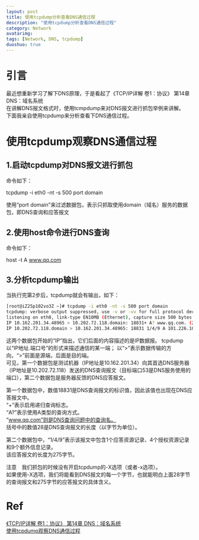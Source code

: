 ```yaml
---
layout: post
title: 使用tcpdump分析查看DNS通信过程
description: "使用tcpdump分析查看DNS通信过程"
category: Network
avatarimg:
tags: [Network, DNS, tcpdump]
duoshuo: true
---
```


# 引言
最近想重新学习了解下DNS原理，于是看起了《TCP/IP详解 卷1：协议》 第14章 DNS：域名系统  
在讲解DNS报文格式时，使用tcmpdump来对DNS报文进行抓包举例来讲解。   
下面我亲自使用tcpdump来分析查看下DNS通信过程。

# 使用tcpdump观察DNS通信过程
## 1.启动tcpdump对DNS报文进行抓包
命令如下：
> 
tcpdump -i eth0 -nt -s 500 port domain

使用“port domain”来过滤数据包，表示只抓取使用domain（域名）服务的数据包，即DNS查询和应答报文

## 2.使用host命令进行DNS查询
命令如下：
> 
host -t A www.qq.com

## 3.分析tcpdump输出
当执行完第2步后，tcpdump就会有输出，如下：

```bash
[root@iZ25p102vo3Z ~]# tcpdump -i eth0 -nt -s 500 port domain
tcpdump: verbose output suppressed, use -v or -vv for full protocol decode
listening on eth0, link-type EN10MB (Ethernet), capture size 500 bytes
IP 10.162.201.34.48965 > 10.202.72.118.domain: 18831+ A? www.qq.com. (28)
IP 10.202.72.118.domain > 10.162.201.34.48965: 18831 1/4/9 A 101.226.103.106 (275)

```     

> 
这两个数据包开始的“IP”指出，它们后面的内容描述的是IP数据报。 
tcpdump以“IP地址.端口号”的形式来描述通信的某一端； 
以“>”表示数据传输的方向，“>”前面是源端，后面是目的端。  
可见，第一个数据包是测试机器（IP地址是10.162.201.34）向其首选DNS服务器（IP地址是10.202.72.118）发送的DNS查询报文（目标端口53是DNS服务使用的端口），第二个数据包是服务器反馈的DNS应答报文。 

> 
第一个数据包中，数值18831是DNS查询报文的标识值，因此该值也出现在DNS应答报文中。  
“+”表示启用递归查询标志。  
“A?”表示使用A类型的查询方式。  
“www.qq.com”则是DNS查询问题中的查询名。  
括号中的数值28是DNS查询报文的长度（以字节为单位）。  

> 
第二个数据包中，“1/4/9”表示该报文中包含1个应答资源记录、4个授权资源记录和9个额外信息记录。  
该应答报文的长度为275字节。

> 
注意　我们抓包的时候没有开启tcpdump的-X选项（或者-x选项）。  
如果使用-X选项，我们将能看到DNS报文的每一个字节，也就能明白上面28字节的查询报文和275字节的应答报文的具体含义。  

# Ref
[《TCP/IP详解 卷1：协议》 第14章 DNS：域名系统](https://book.douban.com/subject/1088054/)  
[使用tcpdump观察DNS通信过程](http://book.51cto.com/art/201306/400247.htm)  
